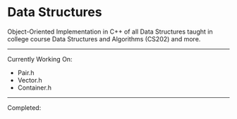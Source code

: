 # Data Structures
Object-Oriented Implementation in C++ of all Data Structures taught in college course Data Structures and Algorithms (CS202) and more.

---

Currently Working On:
- Pair.h
- Vector.h
- Container.h

---

Completed: